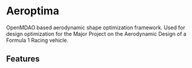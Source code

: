 # Aeroptima
OpenMDAO based aerodynamic shape optimization framework. Used for design optimization for the Major Project on the Aerodynamic Design of a Formula 1 Racing vehicle.

## Features
